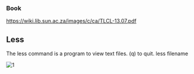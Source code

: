 ### Book
https://wiki.lib.sun.ac.za/images/c/ca/TLCL-13.07.pdf

## Less
The less command is a program to view text files. (q) to quit.
less filename

![1](https://user-images.githubusercontent.com/43822298/160201266-478b6969-44da-4499-998e-ad51d7123354.png)
